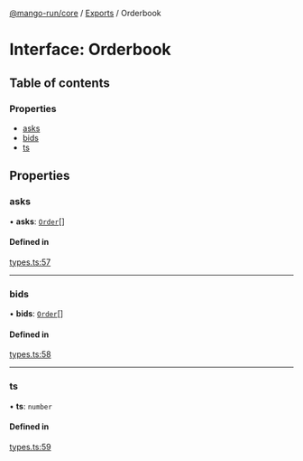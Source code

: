 [@mango-run/core](../README.md) / [Exports](../modules.md) / Orderbook

# Interface: Orderbook

## Table of contents

### Properties

- [asks](Orderbook.md#asks)
- [bids](Orderbook.md#bids)
- [ts](Orderbook.md#ts)

## Properties

### asks

• **asks**: [`Order`](Order.md)[]

#### Defined in

[types.ts:57](https://github.com/mango-run/mango-run-core/blob/a90ccad/src/types.ts#L57)

___

### bids

• **bids**: [`Order`](Order.md)[]

#### Defined in

[types.ts:58](https://github.com/mango-run/mango-run-core/blob/a90ccad/src/types.ts#L58)

___

### ts

• **ts**: `number`

#### Defined in

[types.ts:59](https://github.com/mango-run/mango-run-core/blob/a90ccad/src/types.ts#L59)
